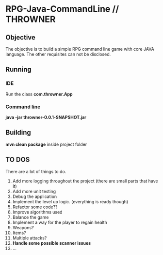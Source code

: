 # RPG-Java-CommandLine // THROWNER

## Objective
  The objective is to build a simple RPG command line game with core JAVA language. The other requisites can not be disclosed.

## Running

### IDE
  Run the class **com.throwner.App**
  
### Command line
  **java -jar throwner-0.0.1-SNAPSHOT.jar**
  
## Building 
 **mvn clean package** inside project folder
 
## TO DOS

There are a lot of things to do.
  1. Add more logging throughout the project (there are small parts that have it)
  2. Add more unit testing
  3. Debug the application
  4. Implement the level up logic. (everything is ready though)
  5. Refactor some code??
  6. Improve algorithms used
  7. Balance the game
  8. Implement a way for the player to regain health
  9. Weapons?
  10. Items?
  11. Multiple attacks?
  13. **Handle some possible scanner issues**
  14. ...
  
